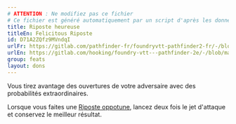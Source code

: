 ```yaml
---
# ATTENTION : Ne modifiez pas ce fichier
# Ce fichier est généré automatiquement par un script d'après les données du module Foundry VTT officiel et de sa traduction
title: Riposte heureuse
titleEn: Felicitous Riposte
id: D71A2ZQfz9MVndqI
urlFr: https://gitlab.com/pathfinder-fr/foundryvtt-pathfinder2-fr/-/blob/master/data/feats/D71A2ZQfz9MVndqI.htm
urlEn: https://gitlab.com/hooking/foundry-vtt---pathfinder-2e/-/blob/master/packs/data/feats.db/felicitous-riposte.json
group: feats
layout: dons
---
```

Vous tirez avantage des ouvertures de votre adversaire avec des probabilités extraordinaires.

Lorsque vous faites une [Riposte oppotune](../class-features/riposte-opportune.md), lancez deux fois le jet d'attaque et conservez le meilleur résultat.


